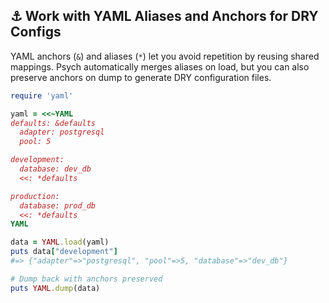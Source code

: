 ## ⚓ Work with YAML Aliases and Anchors for DRY Configs

YAML anchors (`&`) and aliases (`*`) let you avoid repetition by reusing shared mappings. Psych automatically merges aliases on load, but you can also preserve anchors on dump to generate DRY configuration files.

```ruby
require 'yaml'

yaml = <<~YAML
defaults: &defaults
  adapter: postgresql
  pool: 5

development:
  database: dev_db
  <<: *defaults

production:
  database: prod_db
  <<: *defaults
YAML

data = YAML.load(yaml)
puts data["development"]
#=> {"adapter"=>"postgresql", "pool"=>5, "database"=>"dev_db"}

# Dump back with anchors preserved
puts YAML.dump(data)
```